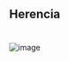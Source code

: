 ## Herencia

#
![image](https://github.com/user-attachments/assets/56abbe4f-217d-47a3-99a7-a7cc59ad0920)

#
